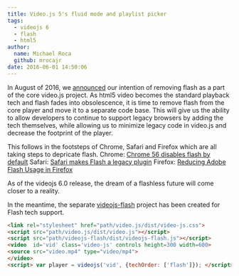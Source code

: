 ```yaml
---
title: Video.js 5's fluid mode and playlist picker
tags:
  - videojs 6
  - flash
  - html5
author:
  name: Michael Roca
  github: mrocajr
date: 2016-06-01 14:50:06
---
```


In August of 2016, we [announced] our intention of removing flash as a part of the core video.js project.
As html5 video becomes the standard playback tech and flash fades into obsolescence, it is time 
to remove flash from the core player and move it to a separate code base.  This will give us the ability 
to allow developers to continue to support legacy browsers by adding the tech themselves, while allowing 
us to minimize legacy code in video.js and decrease the footprint of the player.

This follows in the footsteps of Chrome, Safari and Firefox which are all taking steps to depricate flash.
Chrome: [Chrome 56 disables flash by default]
Safari: [Safari makes Flash a legacy plugin]
Firefox: [Reducing Adobe Flash Usage in Firefox]

As of the videojs 6.0 release, the dream of a flashless future will come closer to a reality.

In the meantime, the separate [videojs-flash] project has been created for Flash tech support.

```html
<link rel="stylesheet" href="path/video.js/dist/video-js.css">
<script src="path/video.js/dist/video.js"></script>
<script src="path/videojs-flash/dist/videojs-flash.js"></script>
<video  id='vid' class='video-js' controls height=300 width=600>
<source src="video.mp4" type="video/mp4">
</video>
<script> var player = videojs('vid', {techOrder: ['flash']}); </script>
```

[videojs-flash]: https://github.com/videojs/videojs-flash
[announced]: https://github.com/videojs/blog/blob/master/source/_posts/the-end-of-html-first.md
[Chrome 56 disables flash by default]: https://blog.chromium.org/2016/12/roll-out-plan-for-html5-by-default.html
[Safari makes Flash a legacy plugin]: https://webkit.org/blog/6589/next-steps-for-legacy-plug-ins/
[Reducing Adobe Flash Usage in Firefox]: https://blog.mozilla.org/futurereleases/2016/07/20/reducing-adobe-flash-usage-in-firefox/



